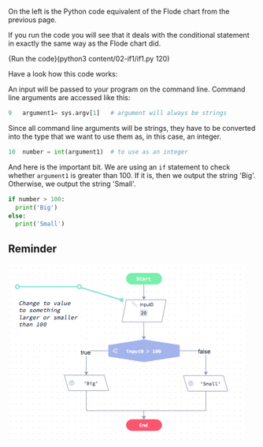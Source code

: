 On the left is the Python code equivalent of the Flode chart from the previous page.

If you run the code you will see that it deals with the conditional statement in exactly the same way as the Flode chart did.

{Run the code}(python3 content/02-if1/if1.py 120)

Have a look how this code works:

An input will be passed to your program on the command line. Command line arguments are accessed like this:

```python
9   argument1= sys.argv[1]   # argument will always be strings
```

Since all command line arguments will be strings, they have to be converted into the type that we want to use them as, in this case, an integer.

```python
10  number = int(argument1)  # to use as an integer
```


And here is the important bit. We are using an `if` statement to check whether `argument1` is greater than 100. If it is, then we output the string 'Big'. Otherwise, we output the string 'Small'.

```python
if number > 100:
  print('Big')
else:
  print('Small')
```

## Reminder

![](.guides/img/simple-if.png
)